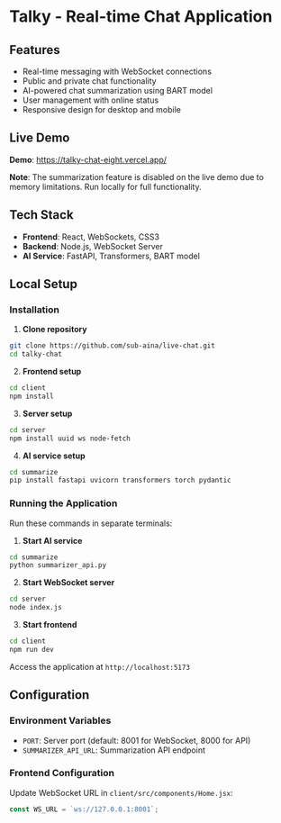 # Talky - Real-time Chat Application

## Features

- Real-time messaging with WebSocket connections
- Public and private chat functionality
- AI-powered chat summarization using BART model
- User management with online status
- Responsive design for desktop and mobile

## Live Demo

**Demo**: https://talky-chat-eight.vercel.app/

**Note**: The summarization feature is disabled on the live demo due to memory limitations. Run locally for full functionality.

## Tech Stack

- **Frontend**: React, WebSockets, CSS3
- **Backend**: Node.js, WebSocket Server
- **AI Service**: FastAPI, Transformers, BART model

## Local Setup

### Installation

1. **Clone repository**
```bash
git clone https://github.com/sub-aina/live-chat.git
cd talky-chat
```

2. **Frontend setup**
```bash
cd client
npm install
```

3. **Server setup**
```bash
cd server
npm install uuid ws node-fetch
```

4. **AI service setup**
```bash
cd summarize
pip install fastapi uvicorn transformers torch pydantic
```

### Running the Application

Run these commands in separate terminals:

1. **Start AI service**
```bash
cd summarize
python summarizer_api.py
```

2. **Start WebSocket server**
```bash
cd server
node index.js
```

3. **Start frontend**
```bash
cd client
npm run dev
```

Access the application at `http://localhost:5173`

## Configuration

### Environment Variables
- `PORT`: Server port (default: 8001 for WebSocket, 8000 for API)
- `SUMMARIZER_API_URL`: Summarization API endpoint

### Frontend Configuration
Update WebSocket URL in `client/src/components/Home.jsx`:
```javascript
const WS_URL = `ws://127.0.0.1:8001`;
```

